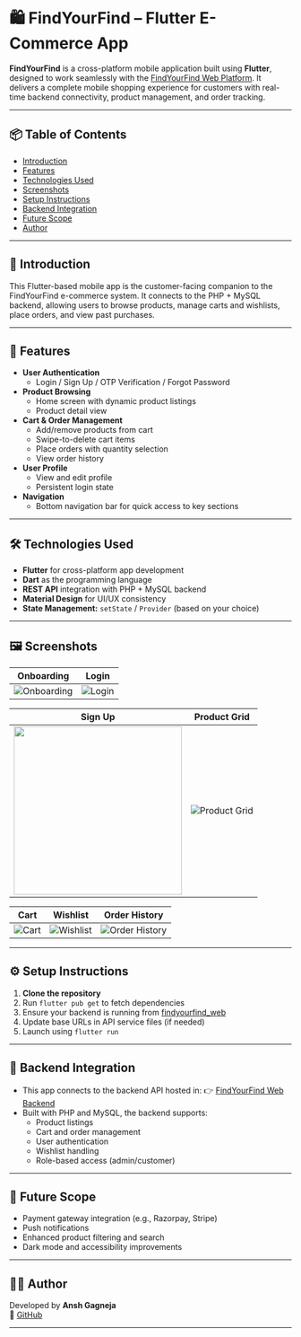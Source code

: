 # 🛍️ FindYourFind – Flutter E-Commerce App

**FindYourFind** is a cross-platform mobile application built using **Flutter**, designed to work seamlessly with the [FindYourFind Web Platform](https://github.com/anshgagneja/findyourfind_web). It delivers a complete mobile shopping experience for customers with real-time backend connectivity, product management, and order tracking.

---

## 📦 Table of Contents

- [Introduction](#introduction)
- [Features](#features)
- [Technologies Used](#technologies-used)
- [Screenshots](#screenshots)
- [Setup Instructions](#setup-instructions)
- [Backend Integration](#backend-integration)
- [Future Scope](#future-scope)
- [Author](#author)

---

## 📱 Introduction

This Flutter-based mobile app is the customer-facing companion to the FindYourFind e-commerce system. It connects to the PHP + MySQL backend, allowing users to browse products, manage carts and wishlists, place orders, and view past purchases.

---

## 🚀 Features

- **User Authentication**
  - Login / Sign Up / OTP Verification / Forgot Password
- **Product Browsing**
  - Home screen with dynamic product listings
  - Product detail view
- **Cart & Order Management**
  - Add/remove products from cart
  - Swipe-to-delete cart items
  - Place orders with quantity selection
  - View order history
- **User Profile**
  - View and edit profile
  - Persistent login state
- **Navigation**
  - Bottom navigation bar for quick access to key sections

---

## 🛠️ Technologies Used

- **Flutter** for cross-platform app development
- **Dart** as the programming language
- **REST API** integration with PHP + MySQL backend
- **Material Design** for UI/UX consistency
- **State Management:** `setState` / `Provider` (based on your choice)

---

## 🖼️ Screenshots

| Onboarding | Login |
|-----------|-------|
| ![Onboarding](https://github.com/user-attachments/assets/172f71a3-93ec-48a1-8f6d-0725a0eb3268) | ![Login](https://github.com/user-attachments/assets/21d5448e-813b-4637-8867-1b37b1d62483) |

| Sign Up | Product Grid |
|--------|---------------|
| <img src="https://github.com/user-attachments/assets/7c52732e-82d6-4483-a133-cecc23634906" width="300"/> | ![Product Grid](https://github.com/user-attachments/assets/871aff33-290e-492b-8fa5-640308e541a6) |

| Cart | Wishlist | Order History |
|------|----------|----------------|
| ![Cart](https://github.com/user-attachments/assets/7bb03015-3cc4-49d8-bd7c-7d5a8ebf0b09) | ![Wishlist](https://github.com/user-attachments/assets/bf28b9eb-7f30-4f94-bfc1-bf3e53e5b330) | ![Order History](https://github.com/user-attachments/assets/93a8fa2f-f91f-418f-9072-ce5764ffbda3) |



---

## ⚙️ Setup Instructions

1. **Clone the repository**
2. Run `flutter pub get` to fetch dependencies
3. Ensure your backend is running from [findyourfind_web](https://github.com/anshgagneja/findyourfind_web)
4. Update base URLs in API service files (if needed)
5. Launch using `flutter run`

---

## 🔗 Backend Integration

- This app connects to the backend API hosted in:
  👉 [FindYourFind Web Backend](https://github.com/anshgagneja/findyourfind_web)
- Built with PHP and MySQL, the backend supports:
  - Product listings
  - Cart and order management
  - User authentication
  - Wishlist handling
  - Role-based access (admin/customer)

---

## 🔮 Future Scope

- Payment gateway integration (e.g., Razorpay, Stripe)
- Push notifications
- Enhanced product filtering and search
- Dark mode and accessibility improvements

---

## 👨‍💻 Author

Developed by **Ansh Gagneja**  
🔗 [GitHub](https://github.com/anshgagneja)

---



